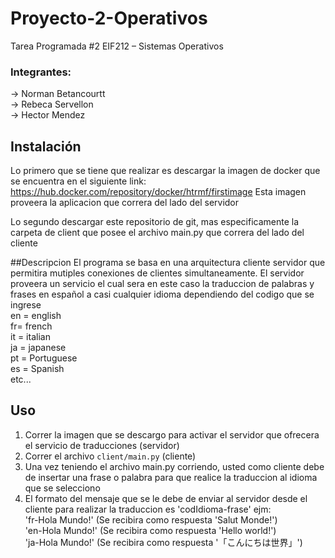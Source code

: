 # Proyecto-2-Operativos
Tarea Programada #2 EIF212 – Sistemas Operativos
### Integrantes: 
-> Norman Betancourtt  <br />
-> Rebeca Servellon <br />
-> Hector Mendez <br />

## Instalación
Lo primero que se tiene que realizar es descargar la imagen de docker que se encuentra en el siguiente 
link: <a> https://hub.docker.com/repository/docker/htrmf/firstimage </a>
Esta imagen proveera la aplicacion que correra del lado del servidor

Lo segundo descargar este repositorio de git, mas especificamente la carpeta de client que posee el archivo main.py que correra del lado del cliente

##Descripcion
El programa se basa en una arquitectura cliente servidor que permitira mutiples conexiones de clientes simultaneamente.
El servidor proveera un servicio el cual sera en este caso la traduccion de palabras y frases en español a casi cualquier idioma dependiendo del 
codigo que se ingrese <br />
en = english <br />
fr= french <br />
it = italian <br />
ja = japanese <br />
pt = Portuguese <br />
es = Spanish <br />
etc...

## Uso
1) Correr la imagen que se descargo para activar el servidor que ofrecera el servicio de traducciones (servidor)
2) Correr el archivo `client/main.py`    (cliente)
3) Una vez teniendo el archivo main.py corriendo, usted como cliente debe de insertar una frase o palabra para que realice la traduccion al idioma
que se selecciono
4) El formato del mensaje que se le debe de enviar al servidor desde el cliente para realizar la traduccion es 'codIdioma-frase'
ejm:  <br />
'fr-Hola Mundo!'  (Se recibira como respuesta 'Salut Monde!') <br />
'en-Hola Mundo!'  (Se recibira como respuesta 'Hello world!') <br />
'ja-Hola Mundo!'  (Se recibira como respuesta '「こんにちは世界」')
